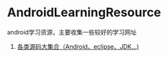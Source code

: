 # AndroidLearningResource
android学习资源，主要收集一些较好的学习网址


1. [各类源码大集合（Android、eclipse、JDK...)](http://grepcode.com/)

